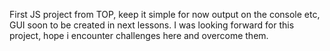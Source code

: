 First JS project from TOP, keep it simple for now output on the console etc, GUI soon to be created in next lessons. I was looking forward for this project, hope i encounter challenges here and overcome them.